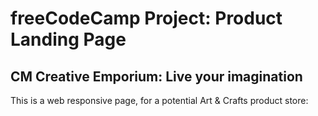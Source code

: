 # freeCodeCamp Project: Product Landing Page

## CM Creative Emporium: Live your imagination

This is a web responsive page, for a potential Art & Crafts product store:
